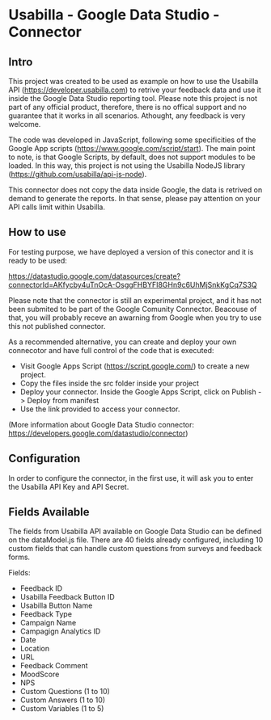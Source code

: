 # Usabilla - Google Data Studio - Connector

## Intro

This project was created to be used as example on how to use the Usabilla API (https://developer.usabilla.com) to retrive your feedback data and use it inside the Google Data Studio reporting tool. Please note this project is not part of any official product, therefore, there is no offical support and no guarantee that it works in all scenarios. Athought, any feedback is very welcome.

The code was developed in JavaScript, following some specificities of the Google App scripts (https://www.google.com/script/start). The main point to note, is that Google Scripts, by default, does not support modules to be loaded. In this way, this project is not using the Usabilla NodeJS library (https://github.com/usabilla/api-js-node). 

This connector does not copy the data inside Google, the data is retrived on demand to generate the reports. In that sense, please pay attention on your API calls limit within Usabilla.

## How to use 

For testing purpose, we have deployed a version of this conector and it is ready to be used: 

https://datastudio.google.com/datasources/create?connectorId=AKfycby4uTnOcA-OsggFHBYFI8GHn9c6UhMjSnkKgCq7S3Q

Please note that the connector is still an experimental project, and it has not been submited to be part of the Google Comunity Connector. Beacouse of that, you will probably receve an awarning from Google when you try to use this not published connector.  

As a recommended alternative, you can create and deploy your own connecotor and have full control of the code that is executed:

* Visit Google Apps Script (https://script.google.com/) to create a new project. 
* Copy the files inside the src folder inside your project
* Deploy your connector. Inside the Google Apps Script, click on Publish -> Deploy from manifest 
* Use the link provided to access your connector.

(More information about Google Data Studio connector: https://developers.google.com/datastudio/connector)

## Configuration 

In order to configure the connector, in the first use, it will ask you to enter the Usabilla API Key and API Secret. 


## Fields Available

The fields from Usabilla API available on Google Data Studio can be defined on the dataModel.js file. There are 40 fields already configured, including 10 custom fields that can handle custom questions from surveys and feedback forms.

Fields:

* Feedback ID
* Usabilla Feedback Button ID
* Usabilla Button Name
* Feedback Type 
* Campaign Name
* Campagign Analytics ID 
* Date
* Location
* URL
* Feedback Comment
* MoodScore
* NPS
* Custom Questions (1 to 10)
* Custom Answers (1 to 10)
* Custom Variables (1 to 5)


